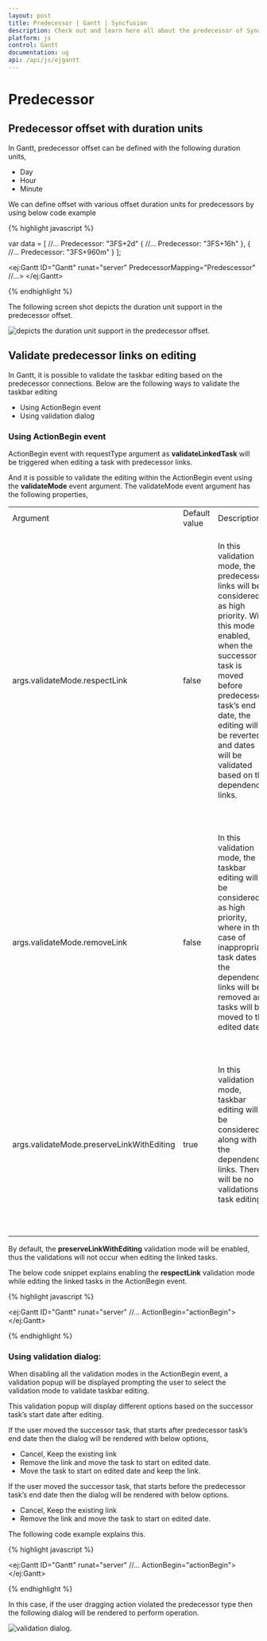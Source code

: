 ```yaml
---
layout: post
title: Predecessor | Gantt | Syncfusion 
description: Check out and learn here all about the predecessor of Syncfusion ASP.NET Webforms Gantt and much more details.
platform: js
control: Gantt
documentation: ug
api: /api/js/ejgantt
---
```


# Predecessor

## Predecessor offset with duration units

In Gantt, predecessor offset can be defined with the following duration units, 

* Day
* Hour
* Minute

We can define offset with various offset duration units for predecessors by using below code example

{% highlight javascript %}

var data = [
    //...
    Predecessor: "3FS+2d" { 
        //...
        Predecessor: "3FS+16h"
    },
    { 
        //...
        Predecessor: "3FS+960m"
    }
];

<ej:Gantt ID="Gantt" runat="server" PredecessorMapping="Predescessor" //...>
</ej:Gantt>    

{% endhighlight %}

The following screen shot depicts the duration unit support in the predecessor offset.

![depicts the duration unit support in the predecessor offset.](Predecessor_images/Predecessor_img1.png)

## Validate predecessor links on editing

In Gantt, it is possible to validate the taskbar editing based on the predecessor connections. Below are the following ways to validate the taskbar editing

* Using ActionBegin event 
* Using validation dialog

### Using ActionBegin event


ActionBegin event with requestType argument as **validateLinkedTask** will be triggered when editing a task with predecessor links.

And it is possible to validate the editing within the ActionBegin event using the **validateMode** event argument. The validateMode event argument has the following properties,

<table>
<tr>
<td>
Argument<br/><br/></td><td>
Default value<br/><br/></td><td>
Description<br/><br/></td></tr>
<tr>
<td>
args.validateMode.respectLink<br/><br/></td><td>
false<br/><br/></td><td>
In this validation mode, the predecessor links will be considered as high priority. With this mode enabled, when the successor task is moved before predecessor task’s end date, the editing will be reverted and dates will be validated based on the dependency links.<br/><br/><br/><br/></td></tr>
<tr>
<td>
args.validateMode.removeLink<br/><br/></td><td>
false<br/><br/></td><td>
In this validation mode, the taskbar editing will be considered as high priority, where in the case of inappropriate task dates the dependency links will be removed and tasks will be moved to the edited date.<br/><br/><br/><br/></td></tr>
<tr>
<td>
args.validateMode.preserveLinkWithEditing<br/><br/></td><td>
true<br/><br/></td><td>
In this validation mode, taskbar editing will be considered along with the dependency links. There will be no validations in task editing.<br/><br/><br/><br/></td></tr>
</table>

By default, the **preserveLinkWithEditing** validation mode will be enabled, thus the validations will not occur when editing the linked tasks. 

The below code snippet explains enabling the **respectLink** validation mode while editing the linked tasks in the ActionBegin event.


{% highlight javascript %}

<ej:Gantt ID="Gantt" runat="server"
	//... 
	ActionBegin="actionBegin">
</ej:Gantt>   
 <script>
    function ActionBegin(args) {
     if (args.requestType == "validateLinkedTask") {
         args.validateMode.respectLink = true;
     }
 }    
</script>

{% endhighlight %}

### Using validation dialog:

When disabling all the validation modes in the ActionBegin event, a validation popup will be displayed prompting the user to select the validation mode to validate taskbar editing.

This validation popup will display different options based on the successor task’s start date after editing.

If the user moved the successor task, that starts after predecessor task’s end date then the dialog will be rendered with below options,

* Cancel, Keep the existing link
* Remove the link and move the task to start on edited date.
* Move the task to start on edited date and keep the link.

If the user moved the successor task, that starts before the predecessor task’s end date then the dialog will be rendered with below options.

* Cancel, Keep the existing link
* Remove the link and move the task to start on edited date.

The following code example explains this.


{% highlight javascript %}

<ej:Gantt ID="Gantt" runat="server"
	//... 
	ActionBegin="actionBegin">
</ej:Gantt>

 <script>
    function ActionBegin(args) {
     if (args.requestType == "validateLinkedTask") {
          args.validateMode.preserveLinkWithEditing = false;
     }
 }    
</script>

{% endhighlight %}

In this case, if the user dragging action violated the predecessor type then the following dialog will be rendered to perform operation.

![validation dialog.](Predecessor_images/Predecessor_img2.png)




